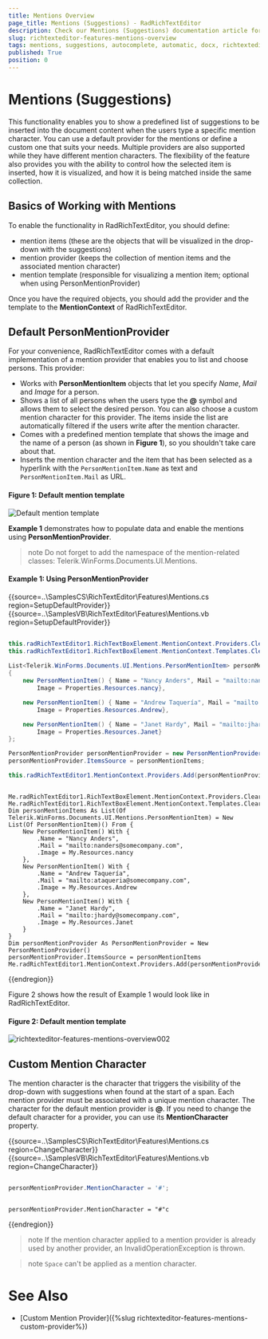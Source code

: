 ```yaml
---
title: Mentions Overview 
page_title: Mentions (Suggestions) - RadRichTextEditor
description: Check our Mentions (Suggestions) documentation article for the RadRichTextEditor control.
slug: richtexteditor-features-mentions-overview
tags: mentions, suggestions, autocomplete, automatic, docx, richtexteditor
published: True
position: 0 
---
```


# Mentions (Suggestions)

This functionality enables you to show a predefined list of suggestions to be inserted into the document content when the users type a specific mention character. You can use a default provider for the mentions or define a custom one that suits your needs. Multiple providers are also supported while they have different mention characters. The flexibility of the feature also provides you with the ability to control how the selected item is inserted, how it is visualized, and how it is being matched inside the same collection.

## Basics of Working with Mentions

To enable the functionality in RadRichTextEditor, you should define:

* mention items (these are the objects that will be visualized in the drop-down with the suggestions) 
* mention provider (keeps the collection of mention items and the associated mention character)
* mention template (responsible for visualizing a mention item; optional when using PersonMentionProvider)

Once you have the required objects, you should add the provider and the template to the **MentionContext** of RadRichTextEditor.

## Default PersonMentionProvider

For your convenience, RadRichTextEditor comes with a default implementation of a mention provider that enables you to list and choose persons. This provider:

* Works with **PersonMentionItem** objects that let you specify *Name*, *Mail* and *Image* for a person.
* Shows a list of all persons when the users type the **@** symbol and allows them to select the desired person. You can also choose a custom mention character for this provider. The items inside the list are automatically filtered if the users write after the mention character. 
* Comes with a predefined mention template that shows the image and the name of a person (as shown in **Figure 1**), so you shouldn't take care about that.
* Inserts the mention character and the item that has been selected as a hyperlink with the `PersonMentionItem.Name` as text and `PersonMentionItem.Mail` as URL.

#### Figure 1: Default mention template

![Default mention template](images/richtexteditor-features-mentions-overview001.png)

**Example 1** demonstrates how to populate data and enable the mentions using **PersonMentionProvider**.

>note Do not forget to add the namespace of the mention-related classes: Telerik.WinForms.Documents.UI.Mentions.

#### Example 1: Using PersonMentionProvider

{{source=..\SamplesCS\RichTextEditor\Features\Mentions.cs region=SetupDefaultProvider}} 
{{source=..\SamplesVB\RichTextEditor\Features\Mentions.vb region=SetupDefaultProvider}}

````C#

this.radRichTextEditor1.RichTextBoxElement.MentionContext.Providers.Clear();
this.radRichTextEditor1.RichTextBoxElement.MentionContext.Templates.Clear();
 
List<Telerik.WinForms.Documents.UI.Mentions.PersonMentionItem> personMentionItems = new List<PersonMentionItem>()
{
    new PersonMentionItem() { Name = "Nancy Anders", Mail = "mailto:nanders@somecompany.com",
        Image = Properties.Resources.nancy},

    new PersonMentionItem() { Name = "Andrew Taquería", Mail = "mailto:ataqueria@somecompany.com",
        Image = Properties.Resources.Andrew},

    new PersonMentionItem() { Name = "Janet Hardy", Mail = "mailto:jhardy@somecompany.com",
        Image = Properties.Resources.Janet} 
};

PersonMentionProvider personMentionProvider = new PersonMentionProvider();
personMentionProvider.ItemsSource = personMentionItems;

this.radRichTextEditor1.MentionContext.Providers.Add(personMentionProvider);

````
````VB.NET

Me.radRichTextEditor1.RichTextBoxElement.MentionContext.Providers.Clear()
Me.radRichTextEditor1.RichTextBoxElement.MentionContext.Templates.Clear()
Dim personMentionItems As List(Of Telerik.WinForms.Documents.UI.Mentions.PersonMentionItem) = New List(Of PersonMentionItem)() From {
    New PersonMentionItem() With {
        .Name = "Nancy Anders",
        .Mail = "mailto:nanders@somecompany.com",
        .Image = My.Resources.nancy
    },
    New PersonMentionItem() With {
        .Name = "Andrew Taquería",
        .Mail = "mailto:ataqueria@somecompany.com",
        .Image = My.Resources.Andrew
    },
    New PersonMentionItem() With {
        .Name = "Janet Hardy",
        .Mail = "mailto:jhardy@somecompany.com",
        .Image = My.Resources.Janet
    }
}
Dim personMentionProvider As PersonMentionProvider = New PersonMentionProvider()
personMentionProvider.ItemsSource = personMentionItems
Me.radRichTextEditor1.MentionContext.Providers.Add(personMentionProvider)

````

{{endregion}}

Figure 2 shows how the result of Example 1 would look like in RadRichTextEditor.

#### Figure 2: Default mention template

![richtexteditor-features-mentions-overview002](images/richtexteditor-features-mentions-overview002.gif)

## Custom Mention Character

The mention character is the character that triggers the visibility of the drop-down with suggestions when found at the start of a span. Each mention provider must be associated with a unique mention character. The character for the default mention provider is **@**. If you need to change the default character for a provider, you can use its **MentionCharacter** property.

{{source=..\SamplesCS\RichTextEditor\Features\Mentions.cs region=ChangeCharacter}} 
{{source=..\SamplesVB\RichTextEditor\Features\Mentions.vb region=ChangeCharacter}}

````C#

personMentionProvider.MentionCharacter = '#';

````
````VB.NET

personMentionProvider.MentionCharacter = "#"c

````

{{endregion}}

>note If the mention character applied to a mention provider is already used by another provider, an InvalidOperationException is thrown.

>note `Space` can't be applied as a mention character.

# See Also

* [Custom Mention Provider]({%slug richtexteditor-features-mentions-custom-provider%})
